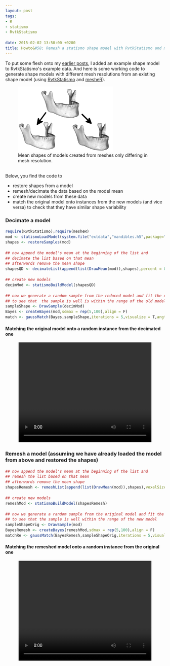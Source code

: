 ```yaml
---
layout: post
tags: 
- R 
- statismo
- RvtkStatismo

date: 2015-02-02 13:50:00 +0200
title: Howto&#58; Remesh a statismo shape model with RvtkStatismo and mesheR
---
```



To put some flesh onto my [earlier posts](/2015/01/30/remeshList/), I added an example shape model to RvtkStatismo's example data. And here is some working code to generate shape models with different mesh resolutions from an existing shape model (using [RvtkStatismo](https://github.com/zarquon42b/RvtkStatismo) and [mesheR](https://github.com/zarquon42b/mesheR)). 
<figure class="right">
    <img rel="zoom" src="/resources/images/decimod1.png" alt="origstate" width="300" >
 <figcaption>Mean shapes of models created from meshes only differing in mesh resolution.</figcaption>
</figure> 
<br>Below, you find the code to 
 
 * restore shapes from a model
 * remesh/decimate the data based on the model mean
 * create new models from these data
 * match the original model onto instances from the new models (and vice versa) to check that they have similar shape variability
 
### Decimate a model

```r
require(RvtkStatismo);require(mesheR)
mod <- statismoLoadModel(system.file("extdata","mandibles.h5",package="RvtkStatismo"))
shapes <- restoreSamples(mod)

## now append the model's mean at the beginning of the list and
## decimate the list based on that mean
## afterwards remove the mean shape
shapesQD <- decimateList(append(list(DrawMean(mod)),shapes),percent = 0.4)[-1]

## create new models
decimMod <- statismoBuildModel(shapesQD)

## now we generate a random sample from the reduced model and fit the original model
## to see that  the sample is well is within the range of the old model
sampleShape <- DrawSample(decimMod)
Bayes <- createBayes(mod,sdmax = rep(5,100),align = F)
match <- gaussMatch(Bayes,sampleShape,iterations = 5,visualize = T,angtol = pi/2)

```

#### Matching the original model onto a random instance from the decimated one

<center>
<video width="420" height="315" controls> <source src="/resources/videos/decimod.webm" frameborder="0" allowfullscreen> </video>
</center>


### Remesh a model (assuming we have already loaded the model from above and restored the shapes)

```r
## now append the model's mean at the beginning of the list and
## remesh the list based on that mean
## afterwards remove the mean shape
shapesRemesh <- remeshList(append(list(DrawMean(mod)),shapes),voxelSize = 1)[-1]

## create new models
remeshMod <- statismoBuildModel(shapesRemesh)

## now we generate a random sample from the original model and fit the remeshed model
## to see that the sample is well within the range of the new model
sampleShapeOrig <- DrawSample(mod)
BayesRemesh <- createBayes(remeshMod,sdmax = rep(5,100),align = F)
matchRe <- gaussMatch(BayesRemesh,sampleShapeOrig,iterations = 5,visualize = T,angtol = pi/2)


```

#### Matching the remeshed model onto a random instance from the original one
<center>
<video width="420" height="315" controls> <source src="/resources/videos/remesh.webm" frameborder="0" allowfullscreen> </video>
</center>

